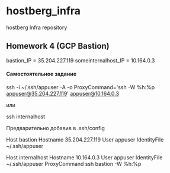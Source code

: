 # hostberg_infra
hostberg Infra repository

## Homework 4 (GCP Bastion)

bastion_IP = 35.204.227.119 
someinternalhost_IP = 10.164.0.3

#### Самостоятельное задание

ssh -i ~/.ssh/appuser -A -o ProxyCommand='ssh -W %h:%p appuser@35.204.227.119' appuser@10.164.0.3

или

ssh internalhost

Предварительно добавив в .ssh/config

Host bastion
    Hostname 35.204.227.119
    User appuser
    IdentityFile ~/.ssh/appuser

Host internalhost
    Hostname 10.164.0.3
    User appuser
    IdentityFile ~/.ssh/appuser
    ProxyCommand ssh bastion -W %h:%p

